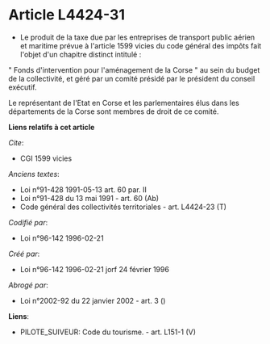 # Article L4424-31

- Le produit de la taxe due par les entreprises de transport public aérien et maritime prévue à l'article 1599 vicies du code
général des impôts fait l'objet d'un chapitre distinct intitulé :

" Fonds d'intervention pour l'aménagement de la Corse " au sein du budget de la collectivité, et géré par un comité présidé
par le président du conseil exécutif.

Le représentant de l'Etat en Corse et les parlementaires élus dans les départements de la Corse sont membres de droit de ce
comité.

**Liens relatifs à cet article**

_Cite_:

  - CGI 1599 vicies

_Anciens textes_:

  - Loi n°91-428 1991-05-13 art. 60 par. II
  - Loi n°91-428 du 13 mai 1991 - art. 60 (Ab)
  - Code général des collectivités territoriales - art. L4424-23 (T)

_Codifié par_:

  - Loi n°96-142 1996-02-21

_Créé par_:

  - Loi n°96-142 1996-02-21 jorf 24 février 1996

_Abrogé par_:

  - Loi n°2002-92 du 22 janvier 2002 - art. 3 ()

**Liens**:

  - PILOTE_SUIVEUR: Code du tourisme. - art. L151-1 (V)
